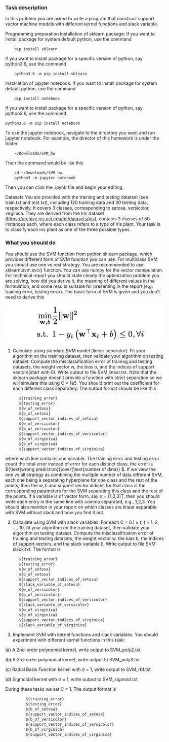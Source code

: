 ### Task description 

In this problem you are asked to write a program that construct support vector machine models with different kernel functions and slack variable.

Programming preparation Installation of sklearn package: If you want to install package for system default python, use the command

```
    pip install sklearn
```

If you want to install package for a specific version of python, say python3.6, use the command

```
    python3.6 -m pip install sklearn
```

Installation of jupyter notebook: If you want to install package for system default python, use the command

```
    pip install notebook
```

If you want to install package for a specific version of python, say python3.6, use the command

```
python3.6 -m pip install notebook
```

To use the jupyter notebook, navigate to the directory you want and run jupyter notebook. For example, the director of this homework is under the folder

```
    ~/Downloads/SVM_hw
```

Then the command would be like this

```
    cd ~/Downloads/SVM_hw
    python3 -m jupyter notebook
```

Then you can click the .ipynb file and begin your editing.

Datasets You are provided with the training and testing datatset (see train.txt and test.txt), including 120 training data and 30 testing data, respectively. It covers 3 classes, corresponding to setosa, versicolor, virginica. They are derived from the Iris dataset (https://archive.ics.uci.edu/ml/datasets/iris), contains 3 classes of 50 instances each, where each class refers to a type of iris plant. Your task is to classify each iris plant as one of the three possible types.

### What you should do

You should use the SVM function from python sklearn package, which provides different form of SVM function you can use. For multiclass SVM you should use one vs rest strategy. You are recommended to use sklearn.svm.svc() function. You can use numpy for the vector manipulation.
For technical report you should state clearly the optimization problem you are solving, how did you derive it, the meaning of different values in the formulation, and some results suitable for presenting in the report (e.g. training error, testing error). The basic form of SVM is given and you don’t need to derive this

![formula](./formula.png)

1. Calculate using standard SVM model (linear separator). Fit your algorithm on the training dataset, then validate your algorithm on testing dataset. Compute the misclassification error of training and testing datasets, the weight vector w, the bias b, and the indices of support vectors(start with 0). Write output to file SVM linear.txt. Note that the sklearn package doesn’t provide a function with strict separation so we will simulate this using C = 1e5. You should print out the coefficient for each different class separately. The output format should be like this

```
      ${training_error}
      ${testing_error}
      ${w_of_setosa}
      ${b_of_setosa}
      ${support_vector_indices_of_setosa}
      ${w_of_versicolor}
      ${b_of_versicolor}
      ${support_vector_indices_of_versicolor}
      ${w_of_virginica}
      ${b_of_virginica}
      ${support_vector_indices_of_virginica}
```

where each line contains one variable. The training error and testing error count the total error instead of error for each distinct class, the error is ${\text{wrong prediction}}\over{\text{number of data}} $. If we view the one vs all strategy as combining the multiple number of data different SVM, each one being a separating hyperplane for one class and the rest of the points, then the $w,b$ and support vector indices for that class is the corresponding parameters for the SVM separating this class and the rest of the points. If a variable is of vector form, say α = [1,2,3]T, then you should write each entry in the same line with comma separated, e.g., 1,2,3. You should also mention in your report on which classes are linear separable with SVM without slack and how you find it out.

2. Calculate using SVM with slack variables. For each C = 0.1 × t, t = 1, 2, ..., 10, fit your algorithm on the training dataset, then validate your algorithm on testing dataset. Compute the misclassification error of training and testing datasets, the weight vector w, the bias b, the indices of support vectors, and the slack variable ξ. Write output to file SVM slack.txt. The format is

```
      ${training_error}
      ${testing_error}
      ${w_of_setosa}
      ${b_of_setosa}
      ${support_vector_indices_of_setosa}
      ${slack_variable_of_setosa}
      ${w_of_versicolor}
      ${b_of_versicolor}
      ${support_vector_indices_of_versicolor}
      ${slack_variable_of_versicolor}
      ${w_of_virginica}
      ${b_of_virginica}
      ${support_vector_indices_of_virginica}
      ${slack_variable_of_virginica}
```

3. Implement SVM with kernel functions and slack variables. You should experiment with different kernel functions in this task:

(a) A 2nd-order polynomial kernel, write output to SVM_poly2.txt

(b) A 3rd-order polynomial kernel, write output to SVM_poly3.txt

(c) Radial Basis Function kernel with σ = 1, write output to SVM_rbf.txt

(d) Sigmoidal kernel with σ = 1, write output to SVM_sigmoid.txt

During these tasks we set C = 1. The output format is

```
         ${training_error}
         ${testing_error}
         ${b_of_setosa}
         ${support_vector_indices_of_setosa}
         ${b_of_versicolor}
         ${support_vector_indices_of_versicolor}
         ${b_of_virginica}
         ${support_vector_indices_of_virginica}
```
